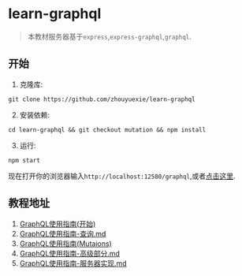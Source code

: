 # learn-graphql

> 本教材服务器基于`express`,`express-graphql`,`graphql`.

## 开始

1. 克隆库:

```shell
git clone https://github.com/zhouyuexie/learn-graphql
```

2. 安装依赖:

```shell
cd learn-graphql && git checkout mutation && npm install
```

3. 运行:

```shell
npm start
```

现在打开你的浏览器输入`http://localhost:12580/graphql`,或者[点击这里](http://localhost:12580/graphql).

## 教程地址

1. [GraphQL使用指南(开始)](https://github.com/zhouyuexie/learn-graphql/blob/master/GraphQL%E4%BD%BF%E7%94%A8%E6%8C%87%E5%8D%97-%E5%BC%80%E5%A7%8B.md)
2. [GraphQL使用指南-查询.md	](https://github.com/zhouyuexie/learn-graphql/blob/master/GraphQL%E4%BD%BF%E7%94%A8%E6%8C%87%E5%8D%97-%E6%9F%A5%E8%AF%A2.md)
3. [GraphQL使用指南(Mutaions)](https://github.com/zhouyuexie/learn-graphql/blob/master/GraphQL%E4%BD%BF%E7%94%A8%E6%8C%87%E5%8D%97-%E4%BF%AE%E6%94%B9.md)
4. [GraphQL使用指南-高级部分.md	](https://github.com/zhouyuexie/learn-graphql/blob/master/GraphQL%E4%BD%BF%E7%94%A8%E6%8C%87%E5%8D%97-%E9%AB%98%E7%BA%A7%E9%83%A8%E5%88%86.md)
5. [GraphQL使用指南-服务器实现.md	](https://github.com/zhouyuexie/learn-graphql/blob/master/GraphQL使用指南-服务器实现.md)